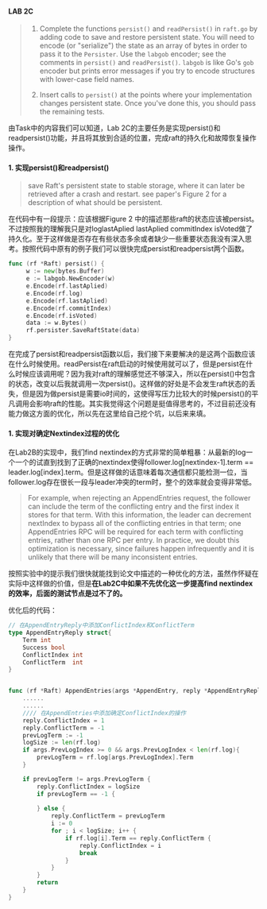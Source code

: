 #### LAB 2C



> 1. Complete the functions `persist()` and `readPersist()` in `raft.go` by adding code to save and restore persistent state. You will need to encode (or "serialize") the state as an array of bytes in order to pass it to the `Persister`. Use the `labgob` encoder; see the comments in `persist()` and `readPersist()`. `labgob` is like Go's `gob` encoder but prints error messages if you try to encode structures with lower-case field names.
>
> 2. Insert calls to `persist()` at the points where your implementation changes persistent state. Once you've done this, you should pass the remaining tests.

由Task中的内容我们可以知道，Lab 2C的主要任务是实现persist()和readpersist()功能，并且将其放到合适的位置，完成raft的持久化和故障恢复操作操作。

#### 1. 实现persist()和readpersist()

>  save Raft's persistent state to stable storage, where it can later be retrieved after a crash and restart. see paper's Figure 2 for a description of what should be persistent.

在代码中有一段提示：应该根据Figure 2 中的描述那些raft的状态应该被persist。不过按照我的理解我只是对loglastAplied lastAplied commitIndex isVoted做了持久化。至于这样做是否存在有些状态多余或者缺少一些重要状态我没有深入思考。按照代码中原有的例子我们可以很快完成persist和readpersist两个函数。

~~~go
func (rf *Raft) persist() {
	 w := new(bytes.Buffer)
	 e := labgob.NewEncoder(w)
	 e.Encode(rf.lastAplied)
	 e.Encode(rf.log)
	 e.Encode(rf.lastAplied)
	 e.Encode(rf.commitIndex)
	 e.Encode(rf.isVoted)
	 data := w.Bytes()
	 rf.persister.SaveRaftState(data)
}
~~~

在完成了persist和readpersist函数以后，我们接下来要解决的是这两个函数应该在什么时候使用。readPersist在raft启动的时候使用就可以了，但是persist在什么时候应该调用呢？因为我对raft的理解感觉还不够深入，所以在persist()中包含的状态，改变以后我就调用一次persist()。这样做的好处是不会发生raft状态的丢失，但是因为做persist是需要io时间的，这使得写压力比较大的时候persist()的平凡调用会影响raft的性能。其实我觉得这个问题是挺值得思考的，不过目前还没有能力做这方面的优化，所以先在这里给自己挖个坑，以后来来填。

#### 1. 实现对确定Nextindex过程的优化

在Lab2B的实现中，我们find nextindex的方式非常的简单粗暴：从最新的log一个一个的试直到找到了正确的nextindex使得follower.log[nextindex-1].term == leader.log[index].term。但是这样做的话意味着每次通信都只能检测一位，当follower.log存在很长一段与leader冲突的term时，整个的效率就会变得非常低。

> For example, when rejecting an AppendEntries request, the follower can include the term of the conflicting entry and the first index it stores for that term. With this information, the leader can decrement nextIndex to bypass all of the conflicting entries in that term; one AppendEntries RPC will be required for each term with conflicting entries, rather than one RPC per entry. In practice, we doubt this optimization is necessary, since failures happen infrequently and it is unlikely that there will be many inconsistent entries.

按照实验中的提示我们很快就能找到论文中描述的一种优化的方法，虽然作怀疑在实际中这样做的价值，但是**在Lab2C中如果不先优化这一步提高find nextindex的效率，后面的测试节点是过不了的。**

优化后的代码：

~~~go
// 在AppendEntryReply中添加ConflictIndex和ConflictTerm
type AppendEntryReply struct{
	Term int
	Success bool 
	ConflictIndex int   
    ConflictTerm  int
}


func (rf *Raft) AppendEntries(args *AppendEntry, reply *AppendEntryReply) {
	......
    ......
    //// 在AppendEntries中添加确定ConflictIndex的操作
    reply.ConflictIndex = 1
	reply.ConflictTerm = -1
	prevLogTerm := -1
	logSize := len(rf.log)
	if args.PrevLogIndex >= 0 && args.PrevLogIndex < len(rf.log){
		prevLogTerm = rf.log[args.PrevLogIndex].Term
	}

	if prevLogTerm != args.PrevLogTerm {
		reply.ConflictIndex = logSize
		if prevLogTerm == -1 {
			
        } else { 
            reply.ConflictTerm = prevLogTerm 
			i := 0
            for ; i < logSize; i++ {
                if rf.log[i].Term == reply.ConflictTerm {
                    reply.ConflictIndex = i
                    break
                }
            }
		}		
        return
	}
}
~~~





















